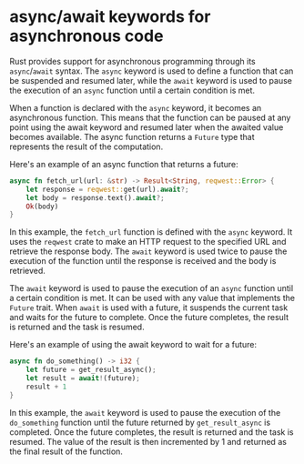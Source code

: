 # async/await keywords for asynchronous code

Rust provides support for asynchronous programming through its `async`/`await` syntax. The `async` keyword is used to define a function that can be suspended and resumed later, while the `await` keyword is used to pause the execution of an `async` function until a certain condition is met.

When a function is declared with the `async` keyword, it becomes an asynchronous function. This means that the function can be paused at any point using the await keyword and resumed later when the awaited value becomes available. The async function returns a `Future` type that represents the result of the computation.

Here's an example of an async function that returns a future:

```rust
async fn fetch_url(url: &str) -> Result<String, reqwest::Error> {
    let response = reqwest::get(url).await?;
    let body = response.text().await?;
    Ok(body)
}
```

In this example, the `fetch_url` function is defined with the `async` keyword. It uses the `reqwest` crate to make an HTTP request to the specified URL and retrieve the response body. The `await` keyword is used twice to pause the execution of the function until the response is received and the body is retrieved.

The `await` keyword is used to pause the execution of an `async` function until a certain condition is met. It can be used with any value that implements the `Future` trait. When `await` is used with a future, it suspends the current task and waits for the future to complete. Once the future completes, the result is returned and the task is resumed.

Here's an example of using the await keyword to wait for a future:

```rust
async fn do_something() -> i32 {
    let future = get_result_async();
    let result = await!(future);
    result + 1
}
```

In this example, the `await` keyword is used to pause the execution of the `do_something` function until the future returned by `get_result_async` is completed. Once the future completes, the result is returned and the task is resumed. The value of the result is then incremented by 1 and returned as the final result of the function.
